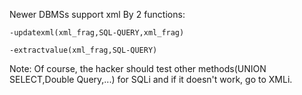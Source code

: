 Newer DBMSs support xml By 2 functions:

    -updatexml(xml_frag,SQL-QUERY,xml_frag)
    
    -extractvalue(xml_frag,SQL-QUERY)

Note: Of course, the hacker should test other methods(UNION SELECT,Double Query,...) for SQLi and if it doesn't work, go to XMLi.
